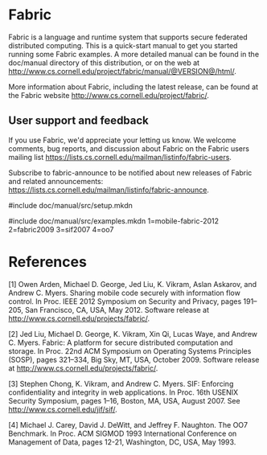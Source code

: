 Fabric
======
Fabric is a language and runtime system that supports secure federated
distributed computing. This is a quick-start manual to get you started
running some Fabric examples. A more detailed manual can be found in
the doc/manual directory of this distribution, or on the web at
<http://www.cs.cornell.edu/project/fabric/manual/@VERSION@/html/>.

More information about Fabric, including the latest release, can be
found at the Fabric website <http://www.cs.cornell.edu/project/fabric/>.

User support and feedback
-------------------------
If you use Fabric, we'd appreciate your letting us know. We welcome
comments, bug reports, and discussion about Fabric on the Fabric users
mailing list <https://lists.cs.cornell.edu/mailman/listinfo/fabric-users>.

Subscribe to fabric-announce to be notified about new releases of Fabric
and related announcements:
<https://lists.cs.cornell.edu/mailman/listinfo/fabric-announce>.


#include doc/manual/src/setup.mkdn


#include doc/manual/src/examples.mkdn
  1=mobile-fabric-2012
  2=fabric2009
  3=sif2007
  4=oo7


References
==========
[1] Owen Arden, Michael D. George, Jed Liu, K. Vikram, Aslan Askarov,
    and Andrew C. Myers. Sharing mobile code securely with information
    flow control. In Proc. IEEE 2012 Symposium on Security and Privacy,
    pages 191–205, San Francisco, CA, USA, May 2012. Software release at
    <http://www.cs.cornell.edu/projects/fabric/>.

[2] Jed Liu, Michael D. George, K. Vikram, Xin Qi, Lucas Waye, and
    Andrew C. Myers. Fabric: A platform for secure distributed
    computation and storage. In Proc. 22nd ACM Symposium on Operating
    Systems Principles (SOSP), pages 321–334, Big Sky, MT, USA, October
    2009. Software release at
    <http://www.cs.cornell.edu/projects/fabric/>.

[3] Stephen Chong, K. Vikram, and Andrew C. Myers. SIF: Enforcing
    confidentiality and integrity in web applications. In Proc. 16th
    USENIX Security Symposium, pages 1–16, Boston, MA, USA, August 2007.
    See <http://www.cs.cornell.edu/jif/sif/>.

[4] Michael J. Carey, David J. DeWitt, and Jeffrey F. Naughton. The OO7
    Benchmark. In Proc. ACM SIGMOD 1993 International Conference on
    Management of Data, pages 12-21, Washington, DC, USA, May 1993.

